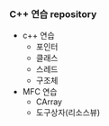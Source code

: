 ### C++ 연습 repository
- c++ 연습
    - 포인터
    - 클래스
    - 스레드
    - 구조체
- MFC 연습
    - CArray
    - 도구상자(리소스뷰)


